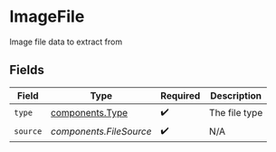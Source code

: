 # ImageFile

Image file data to extract from


## Fields

| Field                                              | Type                                               | Required                                           | Description                                        |
| -------------------------------------------------- | -------------------------------------------------- | -------------------------------------------------- | -------------------------------------------------- |
| `type`                                             | [components.Type](../../models/components/type.md) | :heavy_check_mark:                                 | The file type                                      |
| `source`                                           | *components.FileSource*                            | :heavy_check_mark:                                 | N/A                                                |